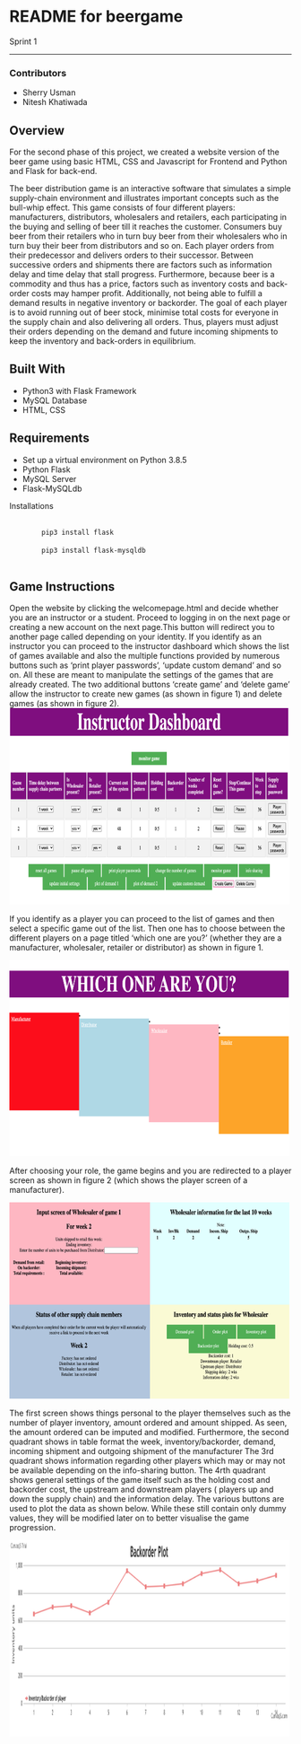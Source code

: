 # README for beergame

Sprint 1

---

### Contributors

- Sherry Usman
- Nitesh Khatiwada

## Overview

For the second phase of this project, we created a website version of the beer game using basic HTML, CSS and Javascript for Frontend and Python and Flask for back-end.

The beer distribution game is an interactive software that simulates a simple supply-chain environment and illustrates important concepts such as the bull-whip effect.
This game consists of four different players: manufacturers, distributors, wholesalers and retailers, each participating in the buying and selling of beer till it reaches the customer. Consumers buy beer from their retailers who in turn buy beer from their wholesalers who in turn buy their beer from distributors and so on. Each player orders from their predecessor and delivers orders to their successor. Between successive orders and shipments there are factors such as information delay and time delay that stall progress. Furthermore, because beer is a commodity and thus has a price, factors such as inventory costs and back-order costs may hamper profit. Additionally, not being able to fulfill a demand results in negative inventory or backorder. The goal of each player is to avoid running out of beer stock, minimise total costs for everyone in the supply chain and also delivering all orders. Thus, players must adjust their orders depending on the demand and future incoming shipments to keep the inventory and back-orders in equilibrium.

## Built With

- Python3 with Flask Framework
- MySQL Database
- HTML, CSS

## Requirements

- Set up a virtual environment on Python 3.8.5
- Python Flask
- MySQL Server
- Flask-MySQLdb

Installations
<pre>
    <code>
        pip3 install flask <br>
        pip3 install flask-mysqldb
    </code>
</pre>

## Game Instructions

Open the website by clicking the welcomepage.html and decide whether you are an instructor or a student. Proceed to logging in on the next page or creating a new account on the next page.This button will redirect you to another page called depending on your identity. If you identify as an instructor you can proceed to the instructor dashboard which shows the list of games available and also the multiple functions provided by numerous buttons such as ‘print player passwords’, ‘update custom demand’ and so on. All these are meant to manipulate the settings of the games that are already created. The two additional buttons ‘create game’ and ‘delete game’ allow the instructor to create new games (as shown in figure 1) and delete games (as shown in figure 2).
<img src="/screenshots/screenshot4.png" width="500" height="350">

If you identify as a player you can proceed to the list of games and then select a specific game out of the list. Then one has to choose between the different players on a page titled ‘which one are you?’ (whether they are a manufacturer, wholesaler, retailer or distributor) as shown in figure 1.

<img src="screenshots/screenshot1.png" width="500" height="350">

After choosing your role, the game begins and you are redirected to a player screen as shown in figure 2 (which shows the player screen of a manufacturer).

<img src="/screenshots/screenshot2.png" width="500" height="350">

The first screen shows things personal to the player themselves such as the number of player inventory, amount ordered and amount shipped. As seen, the amount ordered can be imputed and modified. Furthermore, the second quadrant shows in table format the week, inventory/backorder, demand, incoming shipment and outgoing shipment of the manufacturer The 3rd quadrant shows information regarding other players which may or may not be available depending on the info-sharing button. The 4rth quadrant shows general settings of the game itself such as the holding cost and backorder cost, the upstream and downstream players ( players up and down the supply chain) and the information delay. The various buttons are used to plot the data as shown below. While these still contain only dummy values, they will be modified later on to better visualise the game progression.

<img src="/screenshots/screenshot3.png" width="500" height="350">
